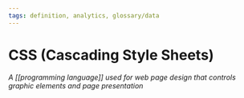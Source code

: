 ```yaml
---
tags: definition, analytics, glossary/data
---
```

#  CSS (Cascading Style Sheets)
*A [[programming language]] used for web page design that controls graphic elements and page presentation*